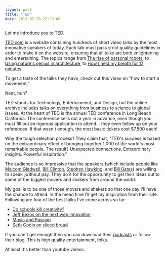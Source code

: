 ```yaml
---
layout: post
title: "TED"
date: 2011-02-20 22:29:00
---
```


Let me introduce you to TED.

<a href="http://www.ted.com" target="_blank" title="TED">TED.com</a> is a website containing hundreds of short video talks by the most innovative speakers of today. Each talk must pass strict quality guidelines in order to make it on the website, ensuring that all talks are both enlightening and entertaining. The topics range from <a href="http://www.ted.com/talks/cynthia_breazeal_the_rise_of_personal_robots.html" target="_blank" title="Personal Robots">The rise of personal robots</a>, to <a href="http://www.ted.com/talks/michael_pawlyn_using_nature_s_genius_in_architecture.html" target="_blank" title="Sustainable Architecture">Using nature's genius in architecture</a>, to <a href="http://www.ted.com/talks/david_blaine_how_i_held_my_breath_for_17_min.html" target="_blank" title="David Blaine holds his breath for 17 minutes.">How I held my breath for 17 minutes</a>.

To get a taste of the talks they have, check out this video on "how to start a movement."



Neat, huh?

TED stands for Technology, Entertainment, and Design, but the online archive includes talks on everything from business to science to global issues. At the heart of TED is the annual TED conference in Long Beach California. The conference sells out a year in advance, even though you must fill out an rigorous application to attend... they even follow up on your references. If that wasn't enough, the most basic tickets cost $7,500 each!

Why the tough selection process? They claim that, "TED's success is based on the extraordinary effect of bringing together 1,000 of the world's most remarkable people. The result? Unexpected connections. Extraordinary insights. Powerful inspiration."

The audience is so impressive that the speakers (which include people like <a href="http://www.ted.com/speakers/malcolm_gladwell.html" target="_blank" title="Malcom Gladwell">Malcom Gladwell</a>, <a href="http://www.ted.com/speakers/bill_clinton.html" target="_blank" title="Bill Clinton">Bill Clinton</a>, <a href="http://www.ted.com/speakers/stephen_hawking.html" target="_blank" title="Stephen Hawking">Stephen Hawking</a>, and <a href="http://www.ted.com/speakers/bill_gates.html" target="_blank" title="Bill Gates">Bill Gates</a>) are willing to speak ,without pay. They do it for the opportunity to get their ideas out to some of the biggest movers and shakers from around the world.

My goal is to be one of those movers and shakers so that one day I'll have the chance to attend. In the mean time I'll get my inspiration from their site. Following are four of the best talks I've come across so far:

*   <a href="http://www.ted.com/talks/lang/eng/ken_robinson_says_schools_kill_creativity.html" target="_blank" title="Schools kill creativity">Do schools kill creativity?</a>
*   <a href="http://www.ted.com/talks/jeff_bezos_on_the_next_web_innovation.html" target="_blank" title="The next web innovation">Jeff Bezos on the next web innovation</a>
*   <a href="http://www.ted.com/talks/lang/eng/benjamin_zander_on_music_and_passion.html" target="_blank" title="Music and Passion">Music and Passion</a>
*   <a href="http://www.ted.com/talks/seth_godin_on_sliced_bread.html" target="_blank" title="Seth Godin">Seth Godin on sliced bread</a>

If you can't get enough then you can download their <a href="http://itunes.apple.com/us/podcast/tedtalks-audio/id160904630" target="_blank" title="TED Podcasts">podcasts</a> or follow their <a href="http://blog.ted.com/" target="_blank" title="TED Blog">blog</a>. This is high quality entertainment, folks.

At least it's better than youtube videos. <!--copy and paste-->